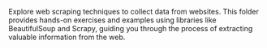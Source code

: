 Explore web scraping techniques to collect data from websites. This folder provides hands-on exercises and examples using libraries like BeautifulSoup and Scrapy, guiding you through the process of extracting valuable information from the web.
